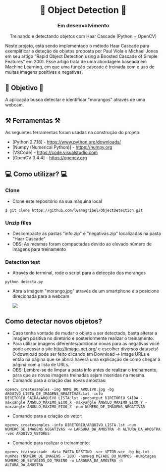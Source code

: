 

<h1 align="center"> 🍓 Object Detection 🍓</h1>
<h3 align="center">  Em desenvolvimento  </h3>

<p align="center">Treinando e detectando objetos com Haar Cascade (Python + OpenCV)</p>

<p align="left">Neste projeto, está sendo implementado o método Haar Cascade para exemplificar a deteção de objetos proposta por Paul Viola e Michael Jones em seu artigo "Rapid Object Detection using a Boosted Cascade of Simple Features" em 2001. Esse artigo trata de uma abordagem baseada em Machine Learning, em que uma função cascade é treinada com o uso de muitas imagens positivas e negativas. </p>

## 🎯 Objetivo 🎯

A aplicação busca detectar e identificar "morangos" através de uma webcam.


## ⚒️ Ferramentas ⚒️
As seguintes ferramentas foram usadas na construção do projeto:

- [Python 2.7.18] - https://www.python.org/downloads/
- [Numpy (Numerical Python)] - https://numpy.org
- [VSCode] - https://code.visualstudio.com
- [OpenCV 3.4.4] - https://opencv.org


## 💻 Como utilizar? 💻

### Clone
- Clone este repositório na sua máquina local
```
$ git clone https://github.com/luanagribel/ObjectDetection.git
```

### Unzip files
- Descompacte as pastas "info.zip" e "negativas.zip" localizadas na pasta "Haar Cascade"
- OBS: As mesmas foram compactadas devido ao elevado número de imagens para treinamento

### Detection test
- Através do terminal, rode o script para a detecção dos morangos
```
python detecta.py
```
- Abra a imagem "morango.jpg" através de um smartphone e a posicione direcionada para a webcam

  <img src="https://i.ibb.co/T2XfJ8w/5193fa15-2317-4f6d-af56-0de52b685e5b.jpg" >
 
 
## Como detectar novos objetos?

- Caso tenha vontade de mudar o objeto a ser detectado, basta alterar a imagem positiva no diretório e posteriormente realizar o treinamento.
- Para utilizar imagens diferentes/adicionar novas para as negativas você pode acessar o site http://image-net.org/ e escolher diversos datasets! O download pode ser feito clicando em Download -> Image URLs e então na página que se abrirá haverá uma explicação de como chegar à página com a lista de URLs.
- OBS: Lembre-se de limpar a pasta info antes de realizar o treinamento, para que as novas imagens treinadas sejam inseridas na mesma.
- Comando para a criação das novas amostras:

```
opencv_createsamples -img NOME_DO_ARQUIVO.jpg -bg ARQUIVO_LISTA_DE_IMAGENS_NEGATIVAS.txt -info DIRETÓRIO_SAÍDA/ARQUIVO_LISTA.lst -pngoutput DIRETÓRIO_SAÍDA -maxxangle ÂNGULO_MÁXIMO_EIXO_X -maxyangle ÂNGULO_MÁXIMO_EIXO_Y -maxzangle ÂNGULO_MÁXIMO_EIXO_Z -num NÚMERO_DE_IMAGENS_NEGATIVAS

```

- Comando para a criação do vetor:

```
opencv_createsamples -info DIRETÓRIO/ARQUIVO_LISTA.lst -num NÚMERO_DE_IMAGENS_NEGATIVAS -w LARGURA_DA_AMOSTRA -h ALTURA_DA_AMOSTRA -vec ARQUIVO_VETORES

```

- Comando para realizar o treinamento:

```
opencv_traincascade -data PASTA_DESTINO -vec VETOR.vec -bg bg.txt -numPos (NÚMERO_DE_IMAGENS - 200) -numNeg METADE_DO_NUMPOS -numStages NÚMERO_DE_ESTAGIOS_DO_TREINO -w LARGURA_DA_AMOSTRA -h ALTURA_DA_AMOSTRA

```

  
